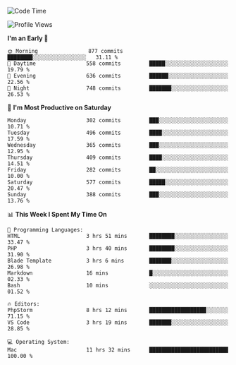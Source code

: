 <!--START_SECTION:waka-->
![Code Time](http://img.shields.io/badge/Code%20Time-1%2C899%20hrs%2023%20mins-blue)

![Profile Views](http://img.shields.io/badge/Profile%20Views-0-blue)

**I'm an Early 🐤** 

```text
🌞 Morning                877 commits         ████████░░░░░░░░░░░░░░░░░   31.11 % 
🌆 Daytime                558 commits         █████░░░░░░░░░░░░░░░░░░░░   19.79 % 
🌃 Evening                636 commits         ██████░░░░░░░░░░░░░░░░░░░   22.56 % 
🌙 Night                  748 commits         ███████░░░░░░░░░░░░░░░░░░   26.53 % 
```
📅 **I'm Most Productive on Saturday** 

```text
Monday                   302 commits         ███░░░░░░░░░░░░░░░░░░░░░░   10.71 % 
Tuesday                  496 commits         ████░░░░░░░░░░░░░░░░░░░░░   17.59 % 
Wednesday                365 commits         ███░░░░░░░░░░░░░░░░░░░░░░   12.95 % 
Thursday                 409 commits         ████░░░░░░░░░░░░░░░░░░░░░   14.51 % 
Friday                   282 commits         ██░░░░░░░░░░░░░░░░░░░░░░░   10.00 % 
Saturday                 577 commits         █████░░░░░░░░░░░░░░░░░░░░   20.47 % 
Sunday                   388 commits         ███░░░░░░░░░░░░░░░░░░░░░░   13.76 % 
```


📊 **This Week I Spent My Time On** 

```text
💬 Programming Languages: 
HTML                     3 hrs 51 mins       ████████░░░░░░░░░░░░░░░░░   33.47 % 
PHP                      3 hrs 40 mins       ████████░░░░░░░░░░░░░░░░░   31.90 % 
Blade Template           3 hrs 6 mins        ███████░░░░░░░░░░░░░░░░░░   26.98 % 
Markdown                 16 mins             █░░░░░░░░░░░░░░░░░░░░░░░░   02.33 % 
Bash                     10 mins             ░░░░░░░░░░░░░░░░░░░░░░░░░   01.52 % 

🔥 Editors: 
PhpStorm                 8 hrs 12 mins       ██████████████████░░░░░░░   71.15 % 
VS Code                  3 hrs 19 mins       ███████░░░░░░░░░░░░░░░░░░   28.85 % 

💻 Operating System: 
Mac                      11 hrs 32 mins      █████████████████████████   100.00 % 
```


<!--END_SECTION:waka-->
